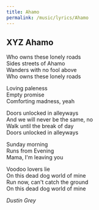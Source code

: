 ```yaml
---
title: Ahamo
permalink: /music/lyrics/Ahamo
---
```


## XYZ Ahamo
Who owns these lonely roads  
Sides streets of Ahamo  
Wanders with no fool above  
Who owns these lonely roads  

Loving paleness  
Empty promise  
Comforting madness, yeah  

Doors unlocked in alleyways  
And we will never be the same, no  
Walk until the break of day  
Doors unlocked in alleyways  

Sunday morning  
Runs from Evening  
Mama, I'm leaving you  

Voodoo lovers lie  
On this dead dog world of mine  
Run now, can't catch the ground  
On this dead dog world of mine  

*Dustin Grey*
